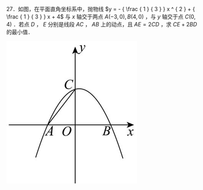 27．如图，在平面直角坐标系中，抛物线 $y = - { \frac { 1 } { 3 } } x ^ { 2 } + { \frac { 1 } { 3 } } x + 4$ 与 $x$ 轴交于两点 $A ( - 3 , 0 ) , B ( 4 , 0 )$ ，与 $y$ 轴交于点 $C \big ( 0 , 4 \big )$ ．若点 $D$ ， $E$ 分别是线段 $A C$ ， $A B$ 上的动点，且 $A E = 2 C D$ ，求 $C E + 2 B D$ 的最小值．

![](<../../qs_image_DB/专题2-6__逆等线之乾坤大挪移（解析版）/2f9758881fc300e682651e27221a76b9ecf48900591b8e9b3cc9c583abb7ddc7.jpg>)
